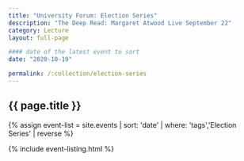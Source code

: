 ```yaml
---
title: "University Forum: Election Series"
description: "The Deep Read: Margaret Atwood Live September 22"
category: Lecture
layout: full-page

#### date of the latest event to sort
date: "2020-10-19"

permalink: /:collection/election-series
---
```

<section id="main-content">
<div class="grid-container large">
<section class="heading">
<h2 class="underline">{{ page.title }}</h2>
</section>

<div class="events-card-list fade-out-siblings">
{% assign event-list = site.events | sort: 'date' | where: 'tags','Election Series' | reverse %}

{% include event-listing.html %}
